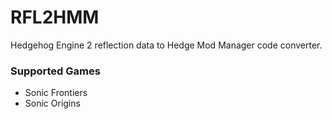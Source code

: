 # RFL2HMM
Hedgehog Engine 2 reflection data to Hedge Mod Manager code converter.

### Supported Games
- Sonic Frontiers
- Sonic Origins